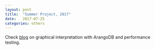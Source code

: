 ```yaml
---
layout: post
title:  "Summer Project, 2017"
date:   2017-07-25
categories: others
---
```


Check [blog](goo.gl/wWLbmV) on graphical interpretation with ArangoDB and performance testing.